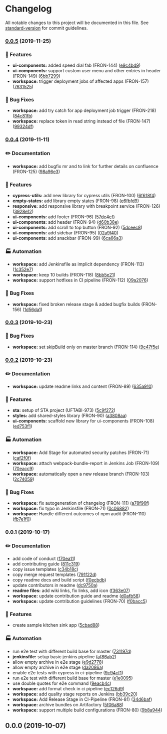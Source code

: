 # Changelog

All notable changes to this project will be documented in this file. See [standard-version](https://github.com/conventional-changelog/standard-version) for commit guidelines.

### [0.0.5](https://gitlab.schaeffler.com/frontend-schaeffler/schaeffler-frontend/compare/v0.0.4...v0.0.5) (2019-11-25)


### 🎸 Features

* **ui-components:** added speed dial fab (FRON-144) ([e9c4bd9](https://gitlab.schaeffler.com/frontend-schaeffler/schaeffler-frontend/commit/e9c4bd9))
* **ui-components:** support custom user menu and other entries in header (FRON-149) ([6bb7299](https://gitlab.schaeffler.com/frontend-schaeffler/schaeffler-frontend/commit/6bb7299))
* **workspace:** trigger deployment jobs of affected apps (FRON-157) ([7631525](https://gitlab.schaeffler.com/frontend-schaeffler/schaeffler-frontend/commit/7631525))


### 🐛 Bug Fixes

* **workspace:** add try catch for app deployment job trigger (FRON-218) ([84c81fb](https://gitlab.schaeffler.com/frontend-schaeffler/schaeffler-frontend/commit/84c81fb))
* **workspace:** replace token in read string instead of file (FRON-147) ([99324df](https://gitlab.schaeffler.com/frontend-schaeffler/schaeffler-frontend/commit/99324df))

### [0.0.4](https://gitlab.schaeffler.com/frontend-schaeffler/schaeffler-frontend/compare/v0.0.3...v0.0.4) (2019-11-11)


### ✏️ Documentation

* **workspace:** add bugfix mr and to link for further details on confluence (FRON-125) ([98a96e3](https://gitlab.schaeffler.com/frontend-schaeffler/schaeffler-frontend/commit/98a96e3))


### 🎸 Features

* **cypress-utils:** add new library for cypress utils (FRON-100) ([6f618f4](https://gitlab.schaeffler.com/frontend-schaeffler/schaeffler-frontend/commit/6f618f4))
* **empty-states:** add library empty states (FRON-98) ([e6fbfd9](https://gitlab.schaeffler.com/frontend-schaeffler/schaeffler-frontend/commit/e6fbfd9))
* **responsive:** add responsive library with breakpoint service (FRON-126) ([3928e12](https://gitlab.schaeffler.com/frontend-schaeffler/schaeffler-frontend/commit/3928e12))
* **ui-components:** add footer (FRON-96) ([57de4cf](https://gitlab.schaeffler.com/frontend-schaeffler/schaeffler-frontend/commit/57de4cf))
* **ui-components:** add header (FRON-94) ([d60b38e](https://gitlab.schaeffler.com/frontend-schaeffler/schaeffler-frontend/commit/d60b38e))
* **ui-components:** add scroll to top button (FRON-92) ([5dceec8](https://gitlab.schaeffler.com/frontend-schaeffler/schaeffler-frontend/commit/5dceec8))
* **ui-components:** add sidebar (FRON-95) ([02a9f40](https://gitlab.schaeffler.com/frontend-schaeffler/schaeffler-frontend/commit/02a9f40))
* **ui-components:** add snackbar (FRON-99) ([6ca66a3](https://gitlab.schaeffler.com/frontend-schaeffler/schaeffler-frontend/commit/6ca66a3))


### 🏭 Automation

* **workspace:** add Jenkinsfile as implicit dependency (FRON-113) ([1c352e7](https://gitlab.schaeffler.com/frontend-schaeffler/schaeffler-frontend/commit/1c352e7))
* **workspace:** keep 10 builds (FRON-118) ([8bb5e21](https://gitlab.schaeffler.com/frontend-schaeffler/schaeffler-frontend/commit/8bb5e21))
* **workspace:** support hotfixes in CI pipeline (FRON-112) ([09a2076](https://gitlab.schaeffler.com/frontend-schaeffler/schaeffler-frontend/commit/09a2076))


### 🐛 Bug Fixes

* **workspace:** fixed broken release stage & added bugfix builds (FRON-156) ([1d56da1](https://gitlab.schaeffler.com/frontend-schaeffler/schaeffler-frontend/commit/1d56da1))

### [0.0.3](https://gitlab.schaeffler.com/frontend-schaeffler/schaeffler-frontend/compare/v0.0.2...v0.0.3) (2019-10-23)


### 🐛 Bug Fixes

* **workspace:** set skipBuild only on master branch (FRON-114) ([9c47f5e](https://gitlab.schaeffler.com/frontend-schaeffler/schaeffler-frontend/commit/9c47f5e))

### [0.0.2](https://gitlab.schaeffler.com/frontend-schaeffler/schaeffler-frontend/compare/v0.0.1...v0.0.2) (2019-10-23)


### ✏️ Documentation

* **workspace:** update readme links and content (FRON-89) ([635a910](https://gitlab.schaeffler.com/frontend-schaeffler/schaeffler-frontend/commit/635a910))


### 🎸 Features

* **sta:** setup of STA project (UFTABI-973) ([5c9f272](https://gitlab.schaeffler.com/frontend-schaeffler/schaeffler-frontend/commit/5c9f272))
* **styles:** add shared-styles library (FRON-90) ([a3808aa](https://gitlab.schaeffler.com/frontend-schaeffler/schaeffler-frontend/commit/a3808aa))
* **ui-components:** scaffold new library for ui-components (FRON-108) ([ed753f1](https://gitlab.schaeffler.com/frontend-schaeffler/schaeffler-frontend/commit/ed753f1))


### 🏭 Automation

* **workspace:** Add Stage for automated security patches (FRON-71) ([caf2f0f](https://gitlab.schaeffler.com/frontend-schaeffler/schaeffler-frontend/commit/caf2f0f))
* **workspace:** attach webpack-bundle-report in Jenkins Job (FRON-109) ([70eacc9](https://gitlab.schaeffler.com/frontend-schaeffler/schaeffler-frontend/commit/70eacc9))
* **workspace:** automatically open a new release branch (FRON-103) ([2c74059](https://gitlab.schaeffler.com/frontend-schaeffler/schaeffler-frontend/commit/2c74059))


### 🐛 Bug Fixes

* **workspace:** fix autogeneration of changelog (FRON-111) ([a78f96f](https://gitlab.schaeffler.com/frontend-schaeffler/schaeffler-frontend/commit/a78f96f))
* **workspace:** fix typo in Jenkinsfile (FRON-71) ([0c06882](https://gitlab.schaeffler.com/frontend-schaeffler/schaeffler-frontend/commit/0c06882))
* **workspace:** Handle different outcomes of npm audit (FRON-110) ([fb7e1f0](https://gitlab.schaeffler.com/frontend-schaeffler/schaeffler-frontend/commit/fb7e1f0))

### 0.0.1 (2019-10-17)


### ✏️ Documentation

* add code of conduct ([f70ea11](https://gitlab.schaeffler.com/frontend-schaeffler/schaeffler-frontend/commit/f70ea11))
* add contributing guide ([811c319](https://gitlab.schaeffler.com/frontend-schaeffler/schaeffler-frontend/commit/811c319))
* copy issue templates ([c34b18c](https://gitlab.schaeffler.com/frontend-schaeffler/schaeffler-frontend/commit/c34b18c))
* copy merge request templates ([791f22d](https://gitlab.schaeffler.com/frontend-schaeffler/schaeffler-frontend/commit/791f22d))
* copy readme docs and build script ([f0ecbdb](https://gitlab.schaeffler.com/frontend-schaeffler/schaeffler-frontend/commit/f0ecbdb))
* update contributors in readme ([dc9750a](https://gitlab.schaeffler.com/frontend-schaeffler/schaeffler-frontend/commit/dc9750a))
* **readme files:** add wiki links, fix links, add icon ([f363e07](https://gitlab.schaeffler.com/frontend-schaeffler/schaeffler-frontend/commit/f363e07))
* **workspace:** update contribution guide and readme ([d0afb58](https://gitlab.schaeffler.com/frontend-schaeffler/schaeffler-frontend/commit/d0afb58))
* **workspace:** update contribution guidelines (FRON-70) ([f0bacc5](https://gitlab.schaeffler.com/frontend-schaeffler/schaeffler-frontend/commit/f0bacc5))


### 🎸 Features

* create sample kitchen sink app ([5cbad88](https://gitlab.schaeffler.com/frontend-schaeffler/schaeffler-frontend/commit/5cbad88))


### 🏭 Automation

* run e2e test with different build base for master ([731197d](https://gitlab.schaeffler.com/frontend-schaeffler/schaeffler-frontend/commit/731197d))
* **jenkinsfile:** setup basic jenkins pipeline ([af86ab2](https://gitlab.schaeffler.com/frontend-schaeffler/schaeffler-frontend/commit/af86ab2))
* allow empty archive in e2e stage ([e9d2778](https://gitlab.schaeffler.com/frontend-schaeffler/schaeffler-frontend/commit/e9d2778))
* allow empty archive in e2e stage ([da2086a](https://gitlab.schaeffler.com/frontend-schaeffler/schaeffler-frontend/commit/da2086a))
* enable e2e tests with cypress in ci-pipeline ([9c94cf1](https://gitlab.schaeffler.com/frontend-schaeffler/schaeffler-frontend/commit/9c94cf1))
* run e2e test with different build base for master ([e1e0095](https://gitlab.schaeffler.com/frontend-schaeffler/schaeffler-frontend/commit/e1e0095))
* use double quotes for e2e command ([9eacb4c](https://gitlab.schaeffler.com/frontend-schaeffler/schaeffler-frontend/commit/9eacb4c))
* **workspace:** add format check in ci pipeline ([ec126d9](https://gitlab.schaeffler.com/frontend-schaeffler/schaeffler-frontend/commit/ec126d9))
* **workspace:** add quality stage reports on Jenkins ([bb39c20](https://gitlab.schaeffler.com/frontend-schaeffler/schaeffler-frontend/commit/bb39c20))
* **workspace:** Add Release Stage in CI-Pipeline (FRON-81) ([34d6baf](https://gitlab.schaeffler.com/frontend-schaeffler/schaeffler-frontend/commit/34d6baf))
* **workspace:** archive bundles on Artifactory ([5f06a88](https://gitlab.schaeffler.com/frontend-schaeffler/schaeffler-frontend/commit/5f06a88))
* **workspace:** support multiple build configurations (FRON-80) ([9b8a944](https://gitlab.schaeffler.com/frontend-schaeffler/schaeffler-frontend/commit/9b8a944))

## 0.0.0 (2019-10-07)
